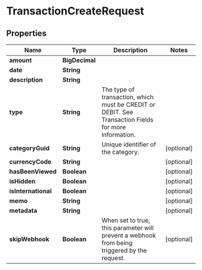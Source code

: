 

# TransactionCreateRequest


## Properties

| Name | Type | Description | Notes |
|------------ | ------------- | ------------- | -------------|
|**amount** | **BigDecimal** |  |  |
|**date** | **String** |  |  |
|**description** | **String** |  |  |
|**type** | **String** | The type of transaction, which must be CREDIT or DEBIT. See Transaction Fields for more information. |  |
|**categoryGuid** | **String** | Unique identifier of the category. |  [optional] |
|**currencyCode** | **String** |  |  [optional] |
|**hasBeenViewed** | **Boolean** |  |  [optional] |
|**isHidden** | **Boolean** |  |  [optional] |
|**isInternational** | **Boolean** |  |  [optional] |
|**memo** | **String** |  |  [optional] |
|**metadata** | **String** |  |  [optional] |
|**skipWebhook** | **Boolean** | When set to true, this parameter will prevent a webhook from being triggered by the request. |  [optional] |



